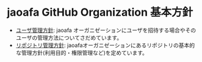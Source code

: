 # jaoafa GitHub Organization 基本方針

- [ユーザ管理方針](invite-user.md): jaoafa オーガニゼーションにユーザを招待する場合やそのユーザの管理方法についてさだめています。
- [リポジトリ管理方針](repo-management.md): jaoafaオーガニゼーションにあるリポジトリの基本的な管理方針(利用目的・権限管理など)を定めています。
